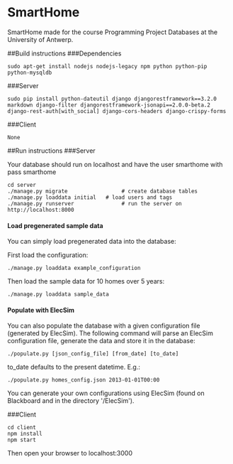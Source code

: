 # SmartHome
SmartHome made for the course Programming Project Databases at the University of Antwerp.

##Build instructions
###Dependencies

    sudo apt-get install nodejs nodejs-legacy npm python python-pip python-mysqldb

###Server

    sudo pip install python-dateutil django djangorestframework==3.2.0 markdown django-filter djangorestframework-jsonapi==2.0.0-beta.2 django-rest-auth[with_social] django-cors-headers django-crispy-forms

###Client

    None

##Run instructions
###Server

Your database should run on localhost and have the user smarthome with pass smarthome

    cd server
    ./manage.py migrate                 # create database tables
    ./manage.py loaddata initial   # load users and tags
    ./manage.py runserver               # run the server on http://localhost:8000

#### Load pregenerated sample data
You can simply load pregenerated data into the database:

First load the configuration:

    ./manage.py loaddata example_configuration

Then load the sample data for 10 homes over 5 years:

    ./manage.py loaddata sample_data

#### Populate with ElecSim
You can also populate the database with a given configuration file (generated by ElecSim).
The following command will parse an ElecSim configuration file, generate the data and store it in the database:

    ./populate.py [json_config_file] [from_date] [to_date]

to_date defaults to the present datetime.
E.g.:

    ./populate.py homes_config.json 2013-01-01T00:00

You can generate your own configurations using ElecSim (found on Blackboard and in the directory '/ElecSim').

###Client

    cd client
    npm install
    npm start

Then open your browser to localhost:3000

